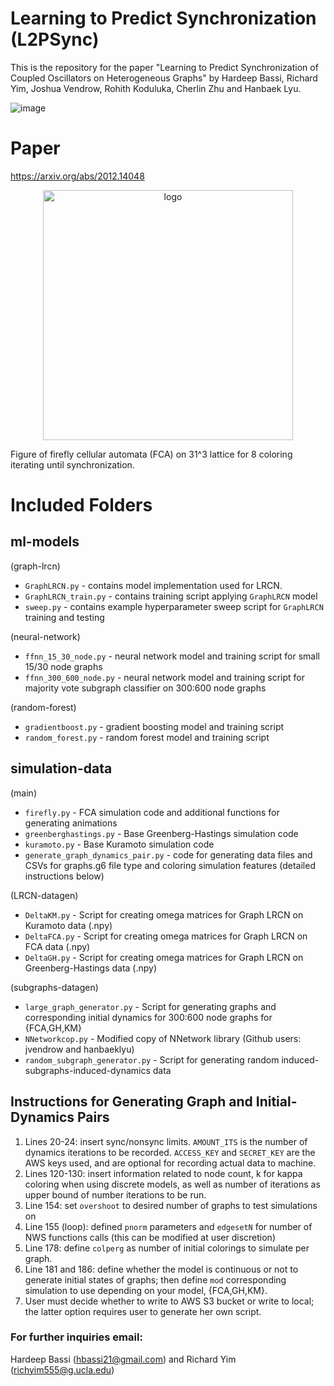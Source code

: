 # Learning to Predict Synchronization (L2PSync)

This is the repository for the paper "Learning to Predict Synchronization of
Coupled Oscillators on Heterogeneous Graphs" by Hardeep Bassi, Richard Yim, Joshua Vendrow, Rohith Koduluka, Cherlin Zhu and Hanbaek Lyu.

![image](https://user-images.githubusercontent.com/59981298/103162146-887afb80-47a1-11eb-8230-8a72291306b7.png)

# Paper 

https://arxiv.org/abs/2012.14048

<p align="center">
<img width="400" src="https://github.com/richpaulyim/L2PSync/blob/master/simulation-data/spintreek8_everykappa_31.gif" alt="logo">
</p>
Figure of firefly cellular automata (FCA) on 31^3 lattice for 8 coloring iterating until synchronization.

# Included Folders 
## ml-models

(graph-lrcn)
- `GraphLRCN.py` - contains model implementation used for LRCN.
- `GraphLRCN_train.py` - contains training script applying `GraphLRCN` model
- `sweep.py` - contains example hyperparameter sweep script for `GraphLRCN`
  training and testing

(neural-network)
- `ffnn_15_30_node.py` - neural network model and training script for small
  15/30 node graphs
- `ffnn_300_600_node.py` - neural network model and training script for
  majority vote subgraph classifier on 300:600 node graphs

(random-forest)
- `gradientboost.py` - gradient boosting model and training script
- `random_forest.py` - random forest model and training script

## simulation-data

(main)
- `firefly.py` - FCA simulation code and additional functions for generating
  animations
- `greenberghastings.py` - Base Greenberg-Hastings simulation code 
- `kuramoto.py` - Base Kuramoto simulation code
- `generate_graph_dynamics_pair.py` - code for generating data files and CSVs
  for graphs.g6 file type and coloring simulation features (detailed
instructions below)

(LRCN-datagen)
- `DeltaKM.py` - Script for creating omega matrices for Graph LRCN on Kuramoto data
  (.npy)
- `DeltaFCA.py` - Script for creating omega matrices for Graph LRCN on FCA data (.npy)
- `DeltaGH.py` - Script for creating omega matrices for Graph LRCN on Greenberg-Hastings data
  (.npy)

(subgraphs-datagen)
- `large_graph_generator.py` - Script for generating graphs and corresponding
  initial dynamics for 300:600 node graphs for {FCA,GH,KM}
- `NNetworkcop.py` - Modified copy of NNetwork library (Github users: jvendrow and
  hanbaeklyu)
- `random_subgraph_generator.py` - Script for generating random
  induced-subgraphs-induced-dynamics data

## Instructions for Generating Graph and Initial-Dynamics Pairs

1. Lines 20-24: insert sync/nonsync limits. `AMOUNT_ITS` is the number of
   dynamics iterations to be recorded. `ACCESS_KEY` and `SECRET_KEY` are the AWS
keys used, and are optional for recording actual data to machine.
2. Lines 120-130: insert information related to node count, k for kappa coloring
   when using discrete models, as well as number of iterations as upper bound of
number iterations to be run. 
3. Line 154: set `overshoot` to desired number of graphs to test simulations on
4. Line 155 (loop): defined `pnorm` parameters and `edgesetN` for number of NWS
   functions calls (this can be modified at user discretion)
5. Line 178: define `colperg` as number of initial colorings to simulate per
   graph.
6. Line 181 and 186: define whether the model is continuous or not to generate
   initial states of graphs; then define `mod` corresponding simulation to use
depending on your model, {FCA,GH,KM}.
7. User must decide whether to write to AWS S3 bucket or write to local; the
   latter option requires user to generate her own script.

### For further inquiries email:
Hardeep Bassi (hbassi21@gmail.com) and Richard Yim (richyim555@g.ucla.edu)
